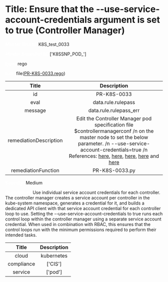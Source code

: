 



# Title:  Ensure that the --use-service-account-credentials argument is set to true (Controller Manager) 


***<font color="white">Master Test Id:</font>*** K8S_test_0033

***<font color="white">Master Snapshot Id:</font>*** ['K8SSNP_POD_']

***<font color="white">type:</font>*** rego

***<font color="white">rule:</font>*** file([PR-K8S-0033.rego])  
  
  
  
  

|Title|Description|
| :---: | :---: |
|id|PR-K8S-0033|
|eval|data.rule.rulepass|
|message|data.rule.rulepass_err|
|remediationDescription|Edit the Controller Manager pod specification file $controllermanagerconf /n on the master node to set the below parameter. /n --use-service-account-credentials=true /n References: <a href='https://kubernetes.io/docs/admin/kube-controller-manager/' target='_blank'>here</a>, <a href='https://kubernetes.io/docs/admin/service-accounts-admin/' target='_blank'>here</a>, <a href='https://github.com/kubernetes/kubernetes/blob/release-1.6/plugin/pkg/auth/authorizer/rbac/bootstrappolicy/testdata/controller-roles.yaml' target='_blank'>here</a>, <a href='https://github.com/kubernetes/kubernetes/blob/release-1.6/plugin/pkg/auth/authorizer/rbac/bootstrappolicy/testdata/controller-role-bindings.yaml' target='_blank'>here</a> and <a href='https://kubernetes.io/docs/admin/authorization/rbac/#controller-roles' target='_blank'>here</a>|
|remediationFunction|PR-K8S-0033.py|


***<font color="white">Severity:</font>*** Medium

***<font color="white">Description:</font>***  Use individual service account credentials for each controller. The controller manager creates a service account per controller in the kube-system namespace, generates a credential for it, and builds a dedicated API client with that service account credential for each controller loop to use. Setting the --use-service-account-credentials to true runs each control loop within the controller manager using a separate service account credential. When used in combination with RBAC, this ensures that the control loops run with the minimum permissions required to perform their intended tasks.   
  
  

|Title|Description|
| :---: | :---: |
|cloud|kubernetes|
|compliance|['CIS']|
|service|['pod']|



[PR-K8S-0033.rego]: https://github.com/prancer-io/prancer-compliance-test/tree/master/kubernetes/cloud/PR-K8S-0033.rego
